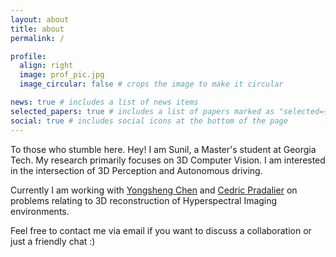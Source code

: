 ```yaml
---
layout: about
title: about
permalink: /

profile:
  align: right
  image: prof_pic.jpg
  image_circular: false # crops the image to make it circular

news: true # includes a list of news items
selected_papers: true # includes a list of papers marked as "selected={true}"
social: true # includes social icons at the bottom of the page
---
```


To those who stumble here. Hey! I am Sunil, a Master's student at Georgia Tech. My research primarily focuses on 3D Computer Vision. I am interested in the intersection of 3D Perception and Autonomous driving. 

Currently I am working with [Yongsheng Chen](https://ce.gatech.edu/directory/person/yongsheng-chen) and [Cedric Pradalier](https://research.gatech.edu/cedric-pradalier) on problems relating to 3D reconstruction of Hyperspectral Imaging environments. 

Feel free to contact me via email if you want to discuss a collaboration or just a friendly chat :)
